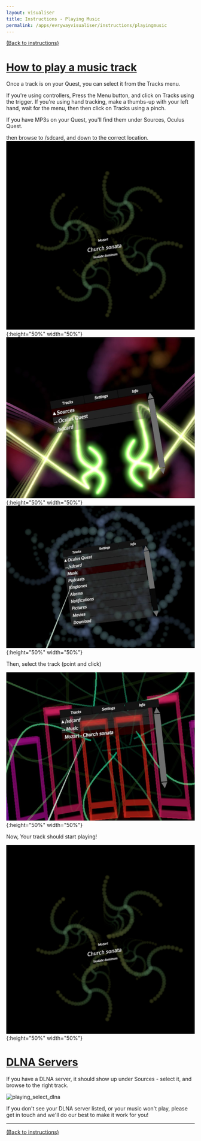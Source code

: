 ```yaml
---
layout: visualiser
title: Instructions - Playing Music
permalink: /apps/evrywayvisualiser/instructions/playingmusic
---
```

[(Back to instructions)](index)
# [How to play a music track](#how-to-play-music)

Once a track is on your Quest, you can select it from the Tracks menu.

If you're using controllers, Press the Menu button, and click on Tracks using the trigger.
If you're using hand tracking, make a thumbs-up with your left hand, wait for the
menu, then then click on Tracks using a pinch.

If you have MP3s on your Quest, you'll find them under Sources, Oculus Quest.

then browse to /sdcard, and down to the correct location.
![browseto_quest_playing](browseto_quest_playing.jpg){:height="50%" width="50%"}
![browseto_quest_sdcard](browseto_quest_sdcard.png){:height="50%" width="50%"}
![browseto_quest_music](browseto_quest_music.png){:height="50%" width="50%"}

Then, select the track (point and click)

![browseto_quest_picktrack](browseto_quest_picktrack.png){:height="50%" width="50%"}

Now, Your track should start playing!

![browseto_quest_playing](browseto_quest_playing.jpg){:height="50%" width="50%"}

# [DLNA Servers](#dnla-servers)

If you have a DLNA server, it should show up under Sources - select it, and browse
to the right track.

![playing_select_dlna](playing_select_dlna2.png)

If you don't see your DLNA server listed, or your music won't play, please get in touch
and we'll do our best to make it work for you!

---
[(Back to instructions)](index)

